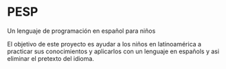# PESP
Un lenguaje de programación en español para niños


El objetivo de este proyecto es ayudar a los niños en latinoamérica a practicar sus conocimientos y aplicarlos con un lenguaje 
en españols y asi eliminar el pretexto del idioma.

